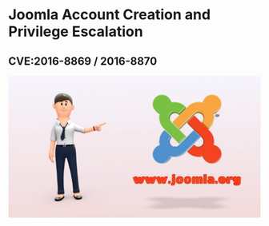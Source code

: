 # Joomla Account Creation and Privilege Escalation
## CVE:2016-8869 / 2016-8870

![](/Images/1.jpg)

